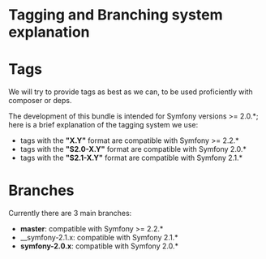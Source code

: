 Tagging and Branching system explanation
========================================

# Tags

We will try to provide tags as best as we can, to be used proficiently with composer or deps.

The development of this bundle is intended for Symfony versions >= 2.0.*; here is a brief explanation of the tagging system we use:

- tags with the __"X.Y"__ format are compatible with Symfony >= 2.2.*
- tags with the __"S2.0-X.Y"__ format are compatible with Symfony 2.0.*
- tags with the __"S2.1-X.Y"__ format are compatible with Symfony 2.1.*

# Branches

Currently there are 3 main branches:

- __master__: compatible with Symfony >= 2.2.*
- __symfony-2.1.x: compatible with Symfony 2.1.*
- __symfony-2.0.x__: compatible with Symfony 2.0.*